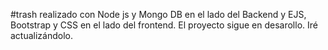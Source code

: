 #trash
realizado con Node js y Mongo DB en el lado del Backend y EJS, Bootstrap y CSS en el lado del frontend. El proyecto sigue en desarollo. Iré actualizándolo.
